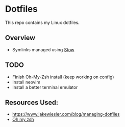 # Dotfiles

This repo contains my Linux dotfiles.

## Overview

- Symlinks managed using [Stow](https://www.gnu.org/software/stow/manual/stow.html)

## TODO

- Finish Oh-My-Zsh install (keep working on config)
- Install neovim
- Install a better terminal emulator

## Resources Used:

- https://www.jakewiesler.com/blog/managing-dotfiles
- [Oh my zsh](https://github.com/ohmyzsh/ohmyzsh)
